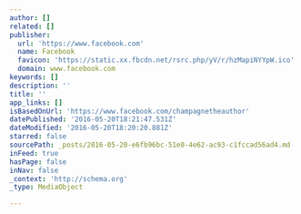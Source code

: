 ```yaml
---
author: []
related: []
publisher:
  url: 'https://www.facebook.com'
  name: Facebook
  favicon: 'https://static.xx.fbcdn.net/rsrc.php/yV/r/hzMapiNYYpW.ico'
  domain: www.facebook.com
keywords: []
description: ''
title: ''
app_links: []
isBasedOnUrl: 'https://www.facebook.com/champagnetheauthor'
datePublished: '2016-05-20T18:21:47.531Z'
dateModified: '2016-05-20T18:20:20.881Z'
starred: false
sourcePath: _posts/2016-05-20-e6fb96bc-51e0-4e62-ac93-c1fccad56ad4.md
inFeed: true
hasPage: false
inNav: false
_context: 'http://schema.org'
_type: MediaObject

---
```

